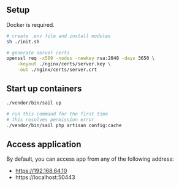 ## Setup

Docker is required.

```bash
# create .env file and install modules
sh ./init.sh

# generate server certs
openssl req -x509 -nodes -newkey rsa:2048 -days 3650 \
    -keyout ./nginx/certs/server.key \
    -out ./nginx/certs/server.crt
```

## Start up containers

```bash
./vendor/bin/sail up

# run this command for the first time
# this resolves permission error
./vendor/bin/sail php artisan config:cache
```

## Access application
By default, you can access app from any of the following address:
- https://192.168.64.10
- https://localhost:50443
